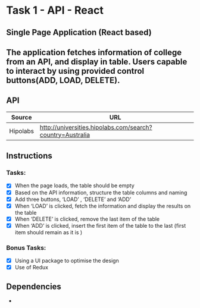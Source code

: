 # Task 1 - API - React #
## Single Page Application (React based)
The application fetches information of college from an API, and display in table.
Users capable to interact by using provided control buttons(ADD, LOAD, DELETE).
---
## API 
|Source|URL|
|---|---|
|Hipolabs|http://universities.hipolabs.com/search?country=Australia|
## Instructions
### Tasks:
- [x] When the page loads, the table should be empty
- [x] Based on the API information, structure the table columns and naming
- [x] Add three buttons, ‘LOAD’ , ‘DELETE’ and ‘ADD’
- [x] When ‘LOAD’ is clicked, fetch the information and display the results on the table
- [x] When ‘DELETE’ is clicked, remove the last item of the table
- [x] When ‘ADD’ is clicked, insert the first item of the table to the last (first item
should remain as it is )
### Bonus Tasks:
- [x] Using a UI package to optimise the design
- [x] Use of Redux
## Dependencies
- 